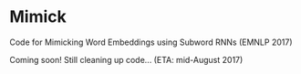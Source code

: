 # Mimick
Code for Mimicking Word Embeddings using Subword RNNs (EMNLP 2017)

Coming soon! Still cleaning up code... (ETA: mid-August 2017)
